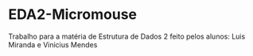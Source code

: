 # EDA2-Micromouse
Trabalho para a matéria de Estrutura de Dados 2 feito pelos alunos: Luis Miranda e Vinicius Mendes
